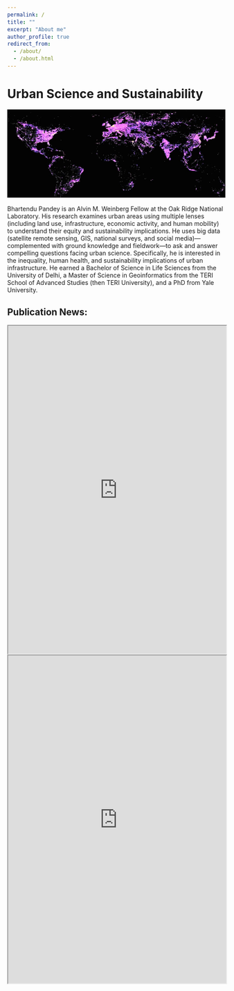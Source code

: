 ```yaml
---
permalink: /
title: ""
excerpt: "About me"
author_profile: true
redirect_from: 
  - /about/
  - /about.html
---
```

# Urban Science and Sustainability

![Screenshot](/images/Urban4.1_.jpg)

Bhartendu Pandey is an Alvin M. Weinberg Fellow at the Oak Ridge National Laboratory. His research examines urban areas using multiple lenses (including land use, infrastructure, economic activity, and human mobility) to understand their equity and sustainability implications. He uses big data (satellite remote sensing, GIS, national surveys, and social media)—complemented with ground knowledge and fieldwork—to ask and answer compelling questions facing urban science.  Specifically, he is interested in the inequality, human health, and sustainability implications of urban infrastructure. He earned a Bachelor of Science in Life Sciences from the University of Delhi, a Master of Science in Geoinformatics from the TERI School of Advanced Studies (then TERI University), and a PhD from Yale University.

## Publication News:
<div class="box">
</div>

<iframe src="https://www.nature.com/articles/s41467-025-56539-w" height="755" width="504" frameborder="1" allowfullscreen="" title="Embedded post" align = "left"></iframe>

<div class="box">
</div>
  <iframe src="https://www.linkedin.com/embed/feed/update/urn:li:share:6916932241482752000" height="755" width="504" frameborder="1" allowfullscreen="" title="Embedded post" align = "left"></iframe>

